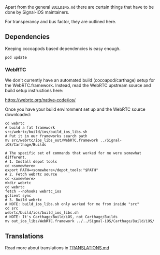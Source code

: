 Apart from the general `BUILDING.md` there are certain things that have
to be done by Signal-iOS maintainers.

For transperancy and bus factor, they are outlined here.

## Dependencies

Keeping cocoapods based dependencies is easy enough.

`pod update`

### WebRTC

We don't currently have an automated build (cocoapod/carthage) setup for
the WebRTC.framework. Instead, read the WebRTC upstream source and build
setup instructions here:

https://webrtc.org/native-code/ios/

Once you have your build environment set up and the WebRTC source downloaded:

    cd webrtc
    # build a fat framework
    src/webrtc/build/ios/build_ios_libs.sh
    # Put it in our frameworks search path
    mv src/webrtc/ios_libs_out/WebRTC.framework ../Signal-iOS/Carthage/Builds

    # The specific set of commands that worked for me were somewhat different.
	# 1. Install depot tools
	cd <somewhere>
	export PATH=<somewhere>/depot_tools:"$PATH"
	# 2. Fetch webrtc source
	cd <somewhere>
	mkdir webrtc
	cd webrtc
	fetch --nohooks webrtc_ios
	gclient sync
	# 3. Build webrtc
	# NOTE: build_ios_libs.sh only worked for me from inside "src"
	cd src
	webrtc/build/ios/build_ios_libs.sh
	# NOTE: It's Carthage/Build/iOS, not Carthage/Builds
	mv out_ios_libs/WebRTC.framework ../../Signal-iOS/Carthage/Build/iOS/

## Translations

Read more about translations in [TRANSLATIONS.md](signal/translations/TRANSLATIONS.md)
